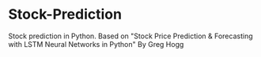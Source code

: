 # Stock-Prediction
Stock prediction in Python. Based on "Stock Price Prediction &amp; Forecasting with LSTM Neural Networks in Python" By Greg Hogg
